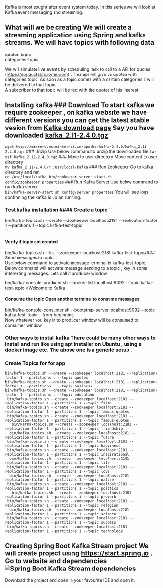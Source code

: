 
  
    
Kafka is most sought after event system today. In this series we will look at Kafka event messaging and streaming.    
    
## What will we be creating We will create a streaming application using Spring and kafka streams. We will have topics with following data    
qoutes-topic    
categories-topic    
    
We will simulate live events by scheduling task to call to a API for quotes (https://api.quotable.io/random) . This api will give us quotes with categories topic. As soon as a topic comes with a certain categories it will be delivered to that topic.     
A subscriber to that topic will be fed with the quotes of his interest.    
    
## Installing kafka ### Download To start kafka we require zookeeper , on kafka website we have different versions you can get the latest stable vesion from [Kafka download page](https://kafka.apache.org/downloads) Say you have downloaded  [**kafka_2.11-2.4.0.tgz**](http://mirrors.estointernet.in/apache/kafka/2.4.0/kafka_2.11-2.4.0.tgz)    
    
`` wget http://mirrors.estointernet.in/apache/kafka/2.4.0/kafka_2.11-2.4.0.tgz `` ### Unzip Use below command to unzip the downloaded file `` tar xzf kafka_2.11-2.4.0.tgz `` ### Move to user directory Move content to user directory    
`` mv kafka_2.11-2.4.0/* /usr/local/kafka `` ### Run Zookeeper Go to kafka directory and run    
`` cd /usr/local/kafka bin/zookeeper-server-start.sh config/zookeeper.properties `` ### Run Kafka Server Use below command to run kafka server    
`` bin/kafka-server-start.sh config/server.properties `` You will see logs confirming the kafka is up an running.    
### Test kafka installation #### Create a topic ``    
 bin/kafka-topics.sh --create --zookeeper localhost:2181 --replication-factor 1 --partitions 1 --topic kafka-test-topic    
 ``  
#### Verify if topic got created    
    
 bin/kafka-topics.sh --list --zookeeper localhost:2181 kafka-test-topic#### Send messages to topic    
Use below command to activate message terminal to kafka-test-topic. Below command will activate message sending to a topic , key in some interesting messages. Lets call it producer window    
    
 bin/kafka-console-producer.sh --broker-list localhost:9092 --topic kafka-test-topic >Welcome to Kafka    
#### Consume the topic Open another terminal to consume messages    
    
 bin/kafka-console-consumer.sh --bootstrap-server localhost:9092 --topic kafka-test-topic --from-beginning    
Now whatever you key in to producer window will be consumed to consumer window    
### Other ways to install kafka There could be many other ways to install and run like using apt installer on Ubuntu , using a docker image etc. The above one is a generic setup .    
### Create Topics for for app  

    bin/kafka-topics.sh --create --zookeeper localhost:2181 --replication-factor 1 --partitions 1 --topic quotes  
    bin/kafka-topics.sh --create --zookeeper localhost:2181 --replication-factor 1 --partitions 1 --topic business  
    bin/kafka-topics.sh --create --zookeeper localhost:2181 --replication-factor 1 --partitions 1 --topic education  
     bin/kafka-topics.sh --create --zookeeper localhost:2181 --replication-factor 1 --partitions 1 --topic faith  
     bin/kafka-topics.sh --create --zookeeper localhost:2181 --replication-factor 1 --partitions 1 --topic famous-quotes  
     bin/kafka-topics.sh --create --zookeeper localhost:2181 --replication-factor 1 --partitions 1 --topic famous-quotes  
       bin/kafka-topics.sh --create --zookeeper localhost:2181 --replication-factor 1 --partitions 1 --topic friendship  
      bin/kafka-topics.sh --create --zookeeper localhost:2181 --replication-factor 1 --partitions 1 --topic future  
     bin/kafka-topics.sh --create --zookeeper localhost:2181 --replication-factor 1 --partitions 1 --topic happiness  
     bin/kafka-topics.sh --create --zookeeper localhost:2181 --replication-factor 1 --partitions 1 --topic inspirational  
      bin/kafka-topics.sh --create --zookeeper localhost:2181 --replication-factor 1 --partitions 1 --topic life  
     bin/kafka-topics.sh --create --zookeeper localhost:2181 --replication-factor 1 --partitions 1 --topic love  
      bin/kafka-topics.sh --create --zookeeper localhost:2181 --replication-factor 1 --partitions 1 --topic nature  
     bin/kafka-topics.sh --create --zookeeper localhost:2181 --replication-factor 1 --partitions 1 --topic politics  
       bin/kafka-topics.sh --create --zookeeper localhost:2181 --replication-factor 1 --partitions 1 --topic proverb  
     bin/kafka-topics.sh --create --zookeeper localhost:2181 --replication-factor 1 --partitions 1 --topic religion  
      bin/kafka-topics.sh --create --zookeeper localhost:2181 --replication-factor 1 --partitions 1 --topic science  
     bin/kafka-topics.sh --create --zookeeper localhost:2181 --replication-factor 1 --partitions 1 --topic success  
     bin/kafka-topics.sh --create --zookeeper localhost:2181 --replication-factor 1 --partitions 1 --topic technology  
       


  
  
## Creating Spring Boot Kafka Stream project We will create project using https://start.spring.io . Go to website and dependencies ![Spring Boot Kafka Stream dependencies](https://photos.google.com/u/1/album/AF1QipNTpi7Vn95Ont9CiV1MQtHDJ6c4LVHiC8HIFiVn/photo/AF1QipNGWd_8OcAeaXRUAjrvPVU5ecrdaA98_vHBM10v)    
    
Download the project and open in your favourite IDE and open it.
